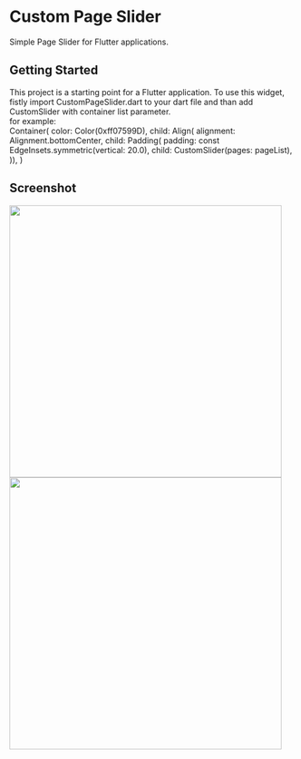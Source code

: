 # Custom Page Slider

Simple Page Slider for Flutter applications.

## Getting Started

This project is a starting point for a Flutter application. To use this widget, fistly import CustomPageSlider.dart to your dart file and than add CustomSlider with container list parameter.  
for example:   
Container(
        color: Color(0xff07599D),
        child: Align(
              alignment: Alignment.bottomCenter,
              child: Padding(
                padding: const EdgeInsets.symmetric(vertical: 20.0),
                child: CustomSlider(pages: pageList),
              )),
      )  

## Screenshot  
<img src="https://raw.githubusercontent.com/hakanbakacak/flutter-custom-page-slider/master/screen_records/red.gif" height="480px"> <img src="https://raw.githubusercontent.com/hakanbakacak/flutter-custom-page-slider/master/screen_records/blue.gif" height="480px">  
